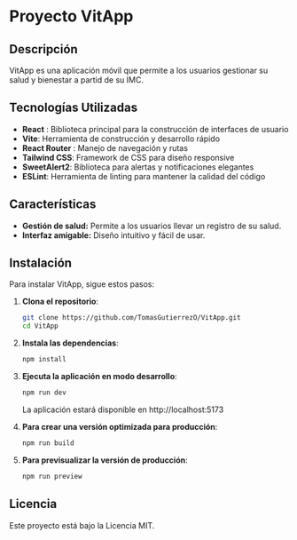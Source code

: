 # Proyecto VitApp

## Descripción

VitApp es una aplicación móvil que permite a los usuarios gestionar su salud y bienestar a partid de su IMC.

## Tecnologías Utilizadas

- **React** : Biblioteca principal para la construcción de interfaces de usuario
- **Vite**: Herramienta de construcción y desarrollo rápido
- **React Router** : Manejo de navegación y rutas
- **Tailwind CSS**: Framework de CSS para diseño responsive
- **SweetAlert2**: Biblioteca para alertas y notificaciones elegantes
- **ESLint**: Herramienta de linting para mantener la calidad del código

## Características
- **Gestión de salud:** Permite a los usuarios llevar un registro de su salud.
- **Interfaz amigable:** Diseño intuitivo y fácil de usar.

## Instalación

Para instalar VitApp, sigue estos pasos:

1. **Clona el repositorio**:
   ```bash
   git clone https://github.com/TomasGutierrezO/VitApp.git
   cd VitApp
   ```

2. **Instala las dependencias**:
   ```bash
   npm install
   ```

3. **Ejecuta la aplicación en modo desarrollo**:
   ```bash
   npm run dev
   ```
   La aplicación estará disponible en http://localhost:5173

4. **Para crear una versión optimizada para producción**:
   ```bash
   npm run build
   ```

5. **Para previsualizar la versión de producción**:
   ```bash
   npm run preview
   ```

## Licencia

Este proyecto está bajo la Licencia MIT.